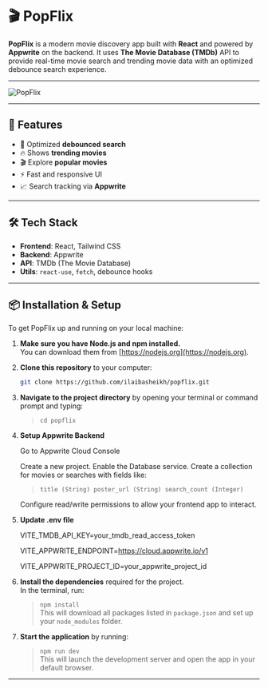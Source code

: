# 🎬 PopFlix

**PopFlix** is a modern movie discovery app built with **React** and powered by **Appwrite** on the backend. It uses **The Movie Database (TMDb)** API to provide real-time movie search and trending movie data with an optimized debounce search experience.


---

![PopFlix](./localhost_5174_.png)

---

## 🚀 Features

- 🔎 Optimized **debounced search**
- 🔥 Shows **trending movies**
- 🎬 Explore **popular movies**
- ⚡ Fast and responsive UI
- 📈 Search tracking via **Appwrite**

---

## 🛠️ Tech Stack

- **Frontend**: React, Tailwind CSS
- **Backend**: Appwrite
- **API**: TMDb (The Movie Database)
- **Utils**: `react-use`, `fetch`, debounce hooks

---

## 📦 Installation & Setup


To get PopFlix up and running on your local machine:

1. **Make sure you have Node.js and npm installed.**  
   You can download them from [https://nodejs.org](https://nodejs.org).

2. **Clone this repository** to your computer:

   ```bash
   git clone https://github.com/ilaibasheikh/popflix.git

3. **Navigate to the project directory** by opening your terminal or command prompt and typing:

   > `cd popflix`

4. **Setup Appwrite Backend** 
   
    Go to Appwrite Cloud Console

    Create a new project.
Enable the Database service.
Create a collection for movies or searches with fields like:
    > `title (String)
        poster_url (String)
        search_count (Integer)`

    Configure read/write permissions to allow your frontend app to interact.

5. **Update .env file** 
   
    VITE_TMDB_API_KEY=your_tmdb_read_access_token
   
   VITE_APPWRITE_ENDPOINT=https://cloud.appwrite.io/v1
   
   VITE_APPWRITE_PROJECT_ID=your_appwrite_project_id

7. **Install the dependencies** required for the project.  
   In the terminal, run:

   > `npm install`  
   This will download all packages listed in `package.json` and set up your `node_modules` folder.

8. **Start the application** by running:

   > `npm run dev`  
   This will launch the development server and open the app in your default browser.

---
